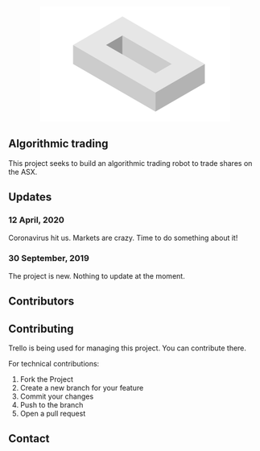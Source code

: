 <!-- PROJECT SHEILDS 
[![Contributors][contributors-shield]][contributors-url]
[![Forks][forks-shield]][forks-url]
[![Stargazers][stars-shield]][stars-url]
[![Issues][issues-shield]][issues-url]
-->

<!-- PROJECT LOGO -->
<br />
<p align="center">
  <a href="">
    <img src="images/zero.png">
  </a>
</p>

## Algorithmic trading

This project seeks to build an algorithmic trading robot to trade shares on the
ASX.

<!-- UPDATES -->
## Updates

### 12 April, 2020

Coronavirus hit us. Markets are crazy. Time to do something about it!

### 30 September, 2019

The project is new. Nothing to update at the moment.


<!-- CONTRIBUTORS -->
## Contributors


<!-- CONTRIBUTING -->
## Contributing

Trello is being used for managing this project. You can contribute there.

For technical contributions:

1. Fork the Project
2. Create a new branch for your feature
3. Commit your changes
4. Push to the branch
5. Open a pull request

<!-- CONTACT -->
## Contact

<!-- MARKDOWN LINKS & IMAGES -->
[contributors-shield]: https://img.shields.io/github/contributors/othneildrew/Best-README-Template.svg?style=flat-square
[contributors-url]: https://github.com/AndrewManHayChiu/stocks/graphs/contributors
[forks-shield]: https://img.shields.io/github/forks/othneildrew/Best-README-Template.svg?style=flat-square
[forks-url]: https://github.com/AndrewManHayChiu/stocks/network/members
[stars-shield]: https://img.shields.io/github/stars/othneildrew/Best-README-Template.svg?style=flat-square
[stars-url]: https://github.com/AndrewManHayChiu/stocks/stargazers
[issues-shield]: https://img.shields.io/github/issues/othneildrew/Best-README-Template.svg?style=flat-square
[issues-url]: https://github.com/AndrewManHayChiu/stocks/issues